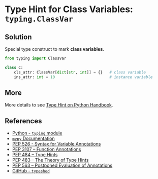 # Type Hint for Class Variables: `typing.ClassVar`

## Solution

Special type construct to mark **class variables**.

```python
from typing import ClassVar

class C:
    cls_attr: ClassVar[dict[str, int]] = {}   # class variable
    ins_attr: int = 10                        # instance variable
```

## More

More details to see [Type Hint on Python Handbook](https://leven-cn.github.io/python-handbook/recipes/core/type_hint).

## References

- [Python - `typing` module](https://docs.python.org/3/library/typing.html)
- [`mypy` Documentation](https://mypy.readthedocs.io/en/latest/)
- [PEP 526 - Syntax for Variable Annotations](https://peps.python.org/pep-0526/)
- [PEP 3107 – Function Annotations](https://peps.python.org/pep-3107/)
- [PEP 484 – Type Hints](https://peps.python.org/pep-0484/)
- [PEP 483 – The Theory of Type Hints](https://peps.python.org/pep-0483/)
- [PEP 563 – Postponed Evaluation of Annotations](https://peps.python.org/pep-0563/)
- [GitHub - `typeshed`](https://github.com/python/typeshed)

